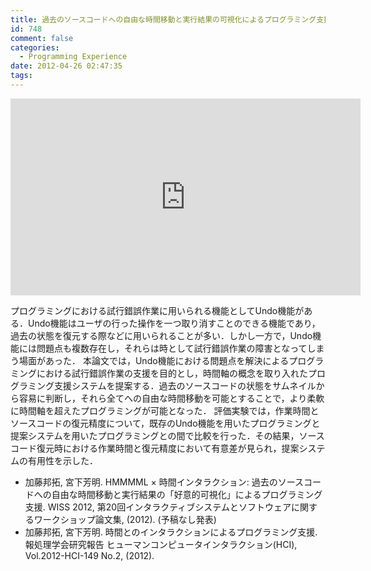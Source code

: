 ```yaml
---
title: 過去のソースコードへの自由な時間移動と実行結果の可視化によるプログラミング支援
id: 748
comment: false
categories:
  - Programming Experience
date: 2012-04-26 02:47:35
tags:
---
```



<iframe width="560" height="315" src="https://www.youtube.com/embed/5sHeAbS_d-c" frameborder="0" allowfullscreen></iframe>

<!--more-->
プログラミングにおける試行錯誤作業に用いられる機能としてUndo機能がある．Undo機能はユーザの行った操作を一つ取り消すことのできる機能であり，過去の状態を復元する際などに用いられることが多い．しかし一方で，Undo機能には問題点も複数存在し，それらは時として試行錯誤作業の障害となってしまう場面があった． 本論文では，Undo機能における問題点を解決によるプログラミングにおける試行錯誤作業の支援を目的とし，時間軸の概念を取り入れたプログラミング支援システムを提案する．過去のソースコードの状態をサムネイルから容易に判断し，それら全てへの自由な時間移動を可能とすることで，より柔軟に時間軸を超えたプログラミングが可能となった． 評価実験では，作業時間とソースコードの復元精度について，既存のUndo機能を用いたプログラミングと提案システムを用いたプログラミングとの間で比較を行った．その結果，ソースコード復元時における作業時間と復元精度において有意差が見られ，提案システムの有用性を示した．

*   加藤邦拓, 宮下芳明. HMMMML × 時間インタラクション: 過去のソースコードへの自由な時間移動と実行結果の「好意的可視化」によるプログラミング支援. WISS 2012, 第20回インタラクティブシステムとソフトウェアに関するワークショップ論文集, (2012). (予稿なし発表)
*   加藤邦拓, 宮下芳明. 時間とのインタラクションによるプログラミング支援. 報処理学会研究報告 ヒューマンコンピュータインタラクション(HCI), Vol.2012-HCI-149 No.2, (2012).
